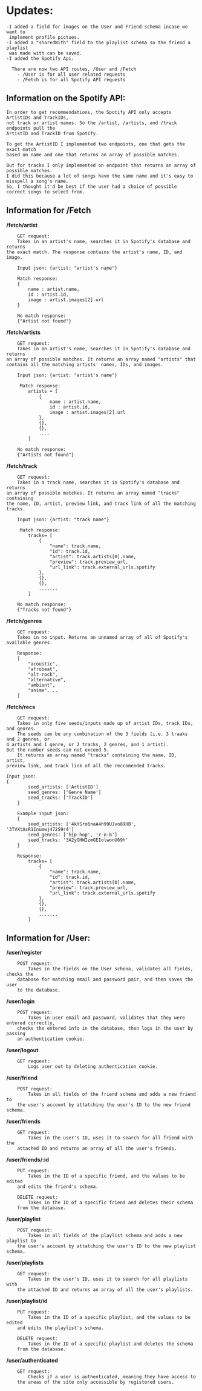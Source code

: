 # Updates:
    -I added a field for images on the User and Friend schema incase we want to 
     implement profile pictues.
    -I added a "sharedWith" field to the playlist schema so the friend a playlist 
     was made with can be saved.
    -I added the Spotify Api.   
    
      There are now two API routes, /User and /Fetch   
		- /User is for all user related requests
		- /Fetch is for all Spotify API requests

## Information on the Spotify API:</br>
	In order to get recommendations, the Spotify API only accepts ArtistIDs and TrackIDs, 
	not track or artist names. So the /artist, /artists, and /track endpoints pull the    
	ArtistID and TrackID from Spotify.  

	To get the ArtistID I implemented two endpoints, one that gets the exact match    
	based on name and one that returns an array of possible matches.   

	But for tracks I only implemented on endpoint that returns an array of possible matches.  
	I did this because a lot of songs have the same name and it's easy to misspell a song's name.  
	So, I thought it'd be best if the user had a choice of possible correct songs to select from.

												     
## **Information for /Fetch**
    
**/fetch/artist**
		
        GET request:
        Takes in an artist's name, searches it in Spotify's database and returns    
	the exact match. The response contains the artist's name, ID, and image.

        Input json: {artist: "artist's name"}

        Match response:
        {
            name : artist.name,
            id : artist.id,
            image : artist.images[2].url
        }

        No match response:
        {"Artist not found"}

**/fetch/artists**
    
        GET request:
        Takes in an artist's name, searches it in Spotify's database and returns    
	an array of possible matches. It returns an array named "artists" that     
	contains all the matching artists' names, IDs, and images.

        Input json: {artist: "artist's name"}

         Match response: 
            artists = [ 
                {
                    name : artist.name,
                    id : artist.id,
                    image : artist.images[2].url
                },
                {},
                {},
                ....
            ]

        No match response:
        {"Artists not found"}


**/fetch/track**
    
        GET request:
        Takes in a track name, searches it in Spotify's database and returns    
	an array of possible matches. It returns an array named "tracks" containing    
	the name, ID, artist, preview link, and track link of all the matching tracks.

        Input json: {artist: "track name"}

         Match response: 
            tracks= [ 
                {
                    "name": track.name,
                    "id": track.id,
                    "artist": track.artists[0].name,
                    "preview": track.preview_url,
                    "url_link": track.external_urls.spotify
                },
                {},
                {},
                .......
            ]

        No match response:
        {"Tracks not found"}

**/fetch/genres**
    
        GET request:
        Takes in no input. Returns an unnamed array of all of Spotify's available genres.

        Response:
        [
            "acoustic",
            "afrobeat",
            "alt-rock",
            "alternative",
            "ambient",
            "anime"....
        ]

**/fetch/recs**
    
        GET request:
        Takes in only five seeds/inputs made up of artist IDs, track IDs, and genres. 
        The seeds can be any combination of the 3 fields (i.e. 3 traaks and 2 genres, or    
	4 artists and 1 genre, or 2 tracks, 2 genres, and 1 artist).     
	But the number seeds can not exceed 5.   
        It returns an array named "tracks" containing the name, ID, artist,    
	preview link, and track link of all the reccomended tracks.

	Input json:
	{
            seed_artists: ['ArtistID']
            seed_genres: ['Genre Name']
            seed_tracks: ['TrackID']
        }
	
        Example input json:
        {
            seed_artists: ['4kYSro6naA4h99UJvo89HB', '3TVXtAsR1Inumwj472S9r4']
            seed_genres: ['hip-hop', 'r-n-b']
            seed_tracks: '3A2yGHWIzmGEIolwonU69h'
        }

        Response:
            tracks= [ 
                {
                    "name": track.name,
                    "id": track.id,
                    "artist": track.artists[0].name,
                    "preview": track.preview_url,
                    "url_link": track.external_urls.spotify
                },
                {},
                {},
                .......
            ]

## **Information for /User:**

**/user/register**
    
        POST request:
            Takes in the fields on the User schena, validates all fields, checks the    
	    database for matching email and password pair, and then saves the user    
	    to the database.
    
**/user/login**
    
        POST request:  
            Takes in user email and password, validates that they were entered correctly,    
	    checks the entered info in the database, then logs in the user by passing    
	    an authentication cookie.

**/user/logout**
    
        GET request:
            Logs user out by deleting authentication cookie.

**/user/friend**
    
        POST request:
            Takes in all fields of the friend schema and adds a new friend to     
	    the user's account by attatching the user's ID to the new friend schema.

**/user/friends**
    
        GET request:
            Takes in the user's ID, uses it to search for all friend with the     
	    attached ID and returns an array of all the user's friends.

**/user/friends/:id**
    
        PUT request:
            Takes in the ID of a specific friend, and the values to be edited    
	    and edits the friend's schema. 
        
        DELETE request:
            Takes in the ID of a specific friend and deletes their schema     
	    from the database.

**/user/playlist**
    
        POST request:
            Takes in all fields of the playlist schema and adds a new playlist to  
	    the user's account by attatching the user's ID to the new playlist schema.

**/user/playlists**
    
        GET request:
            Takes in the user's ID, uses it to search for all playlists with  
	    the attached ID and returns an array of all the user's playlists.

**/user/playlist/id**
    
        PUT request:
            Takes in the ID of a specific playlist, and the values to be edited  
	    and edits the playlist's schema. 
        
        DELETE request:
            Takes in the ID of a specific playlist and deletes the schema    
	    from the database.

**/user/authenticated**
    
        GET request:
            Checks if a user is authenticated, meaning they have access to    
	    the areas of the site only accessible by registered users.


